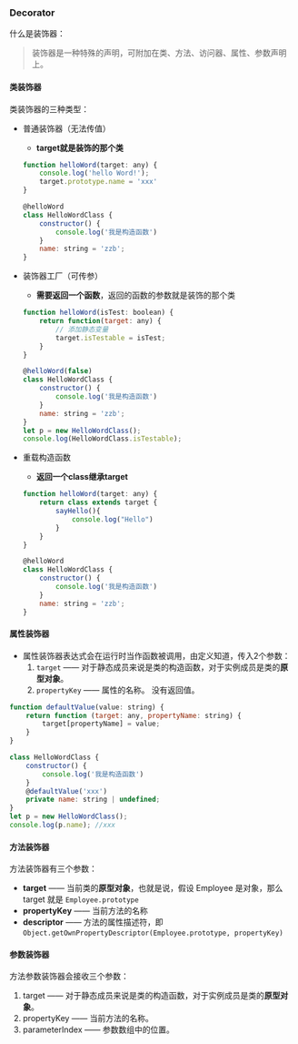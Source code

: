 ### Decorator 

什么是装饰器：

> 装饰器是一种特殊的声明，可附加在类、方法、访问器、属性、参数声明上。

#### 类装饰器

类装饰器的三种类型：

- 普通装饰器（无法传值）

  - **target就是装饰的那个类**

  ```js
  function helloWord(target: any) {
      console.log('hello Word!');
      target.prototype.name = 'xxx'
  }
  
  @helloWord
  class HelloWordClass {
      constructor() {
          console.log('我是构造函数')
      }
      name: string = 'zzb';
  }
  ```

  

- 装饰器工厂（可传参）

  - **需要返回一个函数**，返回的函数的参数就是装饰的那个类

  ```js
  function helloWord(isTest: boolean) {
      return function(target: any) {
          // 添加静态变量
          target.isTestable = isTest;
      }
  }
  
  @helloWord(false)
  class HelloWordClass {
      constructor() {
          console.log('我是构造函数')
      }
      name: string = 'zzb';
  }
  let p = new HelloWordClass();
  console.log(HelloWordClass.isTestable);
  ```

  

- 重载构造函数

  - **返回一个class继承target**

  ```js
  function helloWord(target: any) {
      return class extends target {
          sayHello(){
              console.log("Hello")
          }
      }
  }
  
  @helloWord
  class HelloWordClass {
      constructor() {
          console.log('我是构造函数')
      }
      name: string = 'zzb';
  }
  ```

  

#### 属性装饰器

- 属性装饰器表达式会在运行时当作函数被调用，由定义知道，传入2个参数：
  1. `target` —— 对于静态成员来说是类的构造函数，对于实例成员是类的**原型对象**。
  2. `propertyKey` —— 属性的名称。
     没有返回值。

```js
function defaultValue(value: string) {
    return function (target: any, propertyName: string) {
        target[propertyName] = value;
    }
}

class HelloWordClass {
    constructor() {
        console.log('我是构造函数')
    }
    @defaultValue('xxx')
    private name: string | undefined;
}
let p = new HelloWordClass();
console.log(p.name); //xxx

```



#### 方法装饰器

方法装饰器有三个参数：

- **target** —— 当前类的**原型对象**，也就是说，假设 Employee 是对象，那么 target 就是 `Employee.prototype`
- **propertyKey** —— 当前方法的名称
- **descriptor** —— 方法的属性描述符，即 `Object.getOwnPropertyDescriptor(Employee.prototype, propertyKey)`

#### 参数装饰器

方法参数装饰器会接收三个参数：

1. target —— 对于静态成员来说是类的构造函数，对于实例成员是类的**原型对象**。
2. propertyKey —— 当前方法的名称。
3. parameterIndex —— 参数数组中的位置。